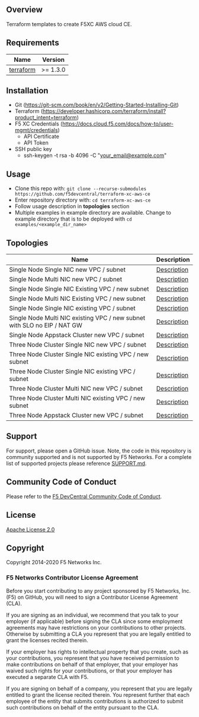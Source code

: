 ## Overview

Terraform templates to create F5XC AWS cloud CE.

## Requirements

| Name                                                                                     | Version   |
|------------------------------------------------------------------------------------------|-----------|
| <a name="requirement_terraform"></a> [terraform](https://github.com/hashicorp/terraform) | \>= 1.3.0 |

## Installation

- Git (https://git-scm.com/book/en/v2/Getting-Started-Installing-Git)
- Terraform (https://developer.hashicorp.com/terraform/install?product_intent=terraform)
- F5 XC Credentials (https://docs.cloud.f5.com/docs/how-to/user-mgmt/credentials)
    * API Certificate
    * API Token
- SSH public key
    * ssh-keygen -t rsa -b 4096 -C "your_email@example.com"

## Usage

- Clone this repo with: `git clone --recurse-submodules https://github.com/f5devcentral/terraform-xc-aws-ce`
- Enter repository directory with: `cd terraform-xc-aws-ce`
- Follow usage description in __topologies__ section
- Multiple examples in example directory are available. Change to example directory that is to be deployed
  with `cd examples/<example_dir_name>`

## Topologies

| Name                                                                     | Description                                                                                  |
|--------------------------------------------------------------------------|----------------------------------------------------------------------------------------------|
| Single Node Single NIC new VPC / subnet                                  | [Description](examples/single_node_single_nic_new_vpc_new_subnet/README.md)                  |
| Single Node Multi NIC new VPC / subnet                                   | [Description](examples/single_node_multi_nic_new_vpc_new_subnet/README.md)                   |
| Single Node Single NIC Existing VPC / new subnet                         | [Description](examples/single_node_single_nic_existing_vpc_new_subnet/README.md)             |
| Single Node Multi NIC Existing VPC / new subnet                          | [Description](examples/single_node_multi_nic_existing_vpc_new_subnet/README.md)              |
| Single Node Single NIC existing VPC / subnet                             | [Description](examples/single_node_single_nic_existing_vpc_existing_subnet/README.md)        |
| Single Node Multi NIC existing VPC / new subnet with SLO no EIP / NAT GW | [Description](examples/single_node_multi_nic_existing_vpc_new_subnet_nat_no_eip/README.md)   |
| Single Node Appstack Cluster new VPC / subnet                            | [Description](examples/single_node_cluster_appstack_new_vpc_new_subnet/README.md)   |
| Three Node Cluster Single NIC new VPC / subnet                           | [Description](examples/three_node_cluster_single_nic_new_vpc_new_subnet/README.md)           |
| Three Node Cluster Single NIC existing VPC / new subnet                  | [Description](examples/three_node_cluster_single_nic_existing_vpc_new_subnet/README.md)      |
| Three Node Cluster Single NIC existing VPC / subnet                      | [Description](examples/three_node_cluster_single_nic_existing_vpc_existing_subnet/README.md) |
| Three Node Cluster Multi NIC new VPC / subnet                            | [Description](examples/three_node_cluster_multi_nic_new_vpc_new_subnet/README.md)            |
| Three Node Cluster Multi NIC existing VPC / new subnet                   | [Description](examples/three_node_cluster_multi_nic_existing_vpc_new_subnet/README.md)       |
| Three Node Appstack Cluster new VPC / subnet                             | [Description](examples/three_node_cluster_appstack_new_vpc_new_subnet/README.md)             |

## Support

For support, please open a GitHub issue. Note, the code in this repository is community supported and is not supported
by F5 Networks. For a complete list of supported projects please reference [SUPPORT.md](SUPPORT.md).

## Community Code of Conduct

Please refer to the [F5 DevCentral Community Code of Conduct](code_of_conduct.md).

## License

[Apache License 2.0](LICENSE)

## Copyright

Copyright 2014-2020 F5 Networks Inc.

### F5 Networks Contributor License Agreement

Before you start contributing to any project sponsored by F5 Networks, Inc. (F5) on GitHub, you will need to sign a
Contributor License Agreement (CLA).

If you are signing as an individual, we recommend that you talk to your employer (if applicable) before signing the CLA
since some employment agreements may have restrictions on your contributions to other projects.
Otherwise by submitting a CLA you represent that you are legally entitled to grant the licenses recited therein.

If your employer has rights to intellectual property that you create, such as your contributions, you represent that you
have received permission to make contributions on behalf of that employer, that your employer has waived such rights for
your contributions, or that your employer has executed a separate CLA with F5.

If you are signing on behalf of a company, you represent that you are legally entitled to grant the license recited
therein.
You represent further that each employee of the entity that submits contributions is authorized to submit such
contributions on behalf of the entity pursuant to the CLA.
